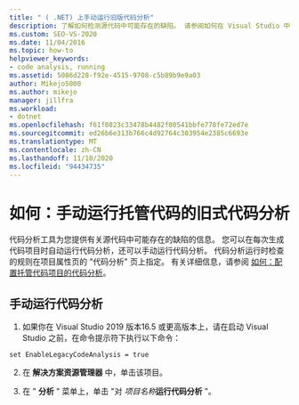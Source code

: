 ```yaml
---
title: " ( .NET) 上手动运行旧版代码分析"
description: 了解如何检测源代码中可能存在的缺陷。 请参阅如何在 Visual Studio 中的托管代码上手动运行旧版代码分析。
ms.custom: SEO-VS-2020
ms.date: 11/04/2016
ms.topic: how-to
helpviewer_keywords:
- code analysis, running
ms.assetid: 5086d228-f92e-4515-9708-c5b89b9e9a03
author: Mikejo5000
ms.author: mikejo
manager: jillfra
ms.workload:
- dotnet
ms.openlocfilehash: f61f0823c33478b4482f00541bbfe778fe72ed7e
ms.sourcegitcommit: ed26b6e313b766c4d92764c303954e2385c6693e
ms.translationtype: MT
ms.contentlocale: zh-CN
ms.lasthandoff: 11/10/2020
ms.locfileid: "94434735"
---
```

# <a name="how-to-run-legacy-code-analysis-manually-for-managed-code"></a>如何：手动运行托管代码的旧式代码分析

代码分析工具为您提供有关源代码中可能存在的缺陷的信息。 您可以在每次生成代码项目时自动运行代码分析，还可以手动运行代码分析。 代码分析运行时检查的规则在项目属性页的 "代码分析" 页上指定。 有关详细信息，请参阅 [如何：配置托管代码项目的代码分析](../code-quality/how-to-configure-code-analysis-for-a-managed-code-project.md)。

## <a name="to-run-code-analysis-manually"></a>手动运行代码分析

1. 如果你在 Visual Studio 2019 版本16.5 或更高版本上，请在启动 Visual Studio 之前，在命令提示符下执行以下命令：

```
set EnableLegacyCodeAnalysis = true
```

2. 在 **解决方案资源管理器** 中，单击该项目。

3. 在 " **分析** " 菜单上，单击 "对 *项目名称***运行代码分析** "。

